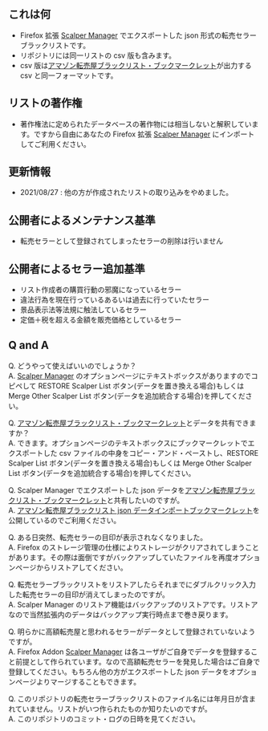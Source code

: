 ## これは何
+ Firefox 拡張 [Scalper Manager](https://addons.mozilla.org/ja/firefox/addon/scalper-manager/) でエクスポートした json 形式の転売セラーブラックリストです。
+ リポジトリには同一リストの csv 版も含みます。
+ csv 版は[アマゾン転売屋ブラックリスト・ブックマークレット](https://note.com/jackpot_hide/n/n228b0876673d)が出力する csv と同一フォーマットです。

## リストの著作権
+ 著作権法に定められたデータベースの著作物には相当しないと解釈しています。ですから自由にあなたの Firefox 拡張 [Scalper Manager](https://addons.mozilla.org/ja/firefox/addon/scalper-manager/) にインポートしてご利用ください。

## 更新情報
+ 2021/08/27 : 他の方が作成されたリストの取り込みをやめました。

## 公開者によるメンテナンス基準
+ 転売セラーとして登録されてしまったセラーの削除は行いません

## 公開者によるセラー追加基準
+ リスト作成者の購買行動の邪魔になっているセラー
+ 違法行為を現在行っているあるいは過去に行っていたセラー
+ 景品表示法等法規に触法しているセラー
+ 定価＋税を超える金額を販売価格としているセラー

## Q and A
Q. どうやって使えばいいのでしょうか？  
A. [Scalper Manager](https://addons.mozilla.org/ja/firefox/addon/scalper-manager/) のオプションページにテキストボックスがありますのでコピペして RESTORE Scalper List ボタン(データを置き換える場合)もしくは Merge Other Scalper List ボタン(データを追加統合する場合)を押してください。

Q. [アマゾン転売屋ブラックリスト・ブックマークレット](https://note.com/jackpot_hide/n/n228b0876673d)とデータを共有できますか？  
A. できます。オプションページのテキストボックスにブックマークレットでエクスポートした csv ファイルの中身をコピー・アンド・ペーストし、RESTORE Scalper List ボタン(データを置き換える場合)もしくは Merge Other Scalper List ボタン(データを追加統合する場合)を押してください。

Q. Scalper Manager でエクスポートした json データを[アマゾン転売屋ブラックリスト・ブックマークレット](https://note.com/jackpot_hide/n/n228b0876673d)と共有したいのですが。  
A. [アマゾン転売屋ブラックリスト json データインポートブックマークレット](https://gist.github.com/mitsugu/ac37f886d84d605ab0c34ca02703179b)を公開しているのでご利用ください。

Q. ある日突然、転売セラーの目印が表示されなくなりました。  
A. Firefox のストレージ管理の仕様によりストレージがクリアされてしまうことがあります。その際は面倒ですがバックアップしていたファイルを再度オプションページからリストアしてください。

Q. 転売セラーブラックリストをリストアしたらそれまでにダブルクリック入力した転売セラーの目印が消えてしまったのですが。  
A. Scalper Manager のリストア機能はバックアップのリストアです。リストアなので当然拡張内のデータはバックアップ実行時点まで巻き戻ります。

Q. 明らかに高額転売屋と思われるセラーがデータとして登録されていないようですが。  
A. Firefox Addon [Scalper Manager](https://addons.mozilla.org/ja/firefox/addon/scalper-manager/) は各ユーザがご自身でデータを登録すること前提として作られています。なので高額転売セラーを発見した場合はご自身で登録してください。もちろん他の方がエクスポートした json データをオプションページよりマージすることもできます。

Q. このリポジトリの転売セラーブラックリストのファイル名には年月日が含まれていません。リストがいつ作られたものか知りたいのですが。  
A. このリポジトリのコミット・ログの日時を見てください。

